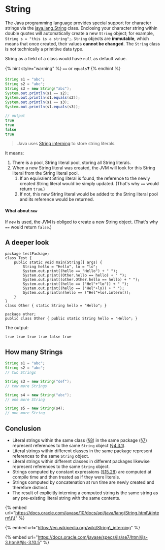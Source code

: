 # String

The Java programming language provides special support for character strings via the [java.lang.String](https://docs.oracle.com/javase/8/docs/api/java/lang/String.html) class. Enclosing your character string within double quotes will automatically create a new `String` object; for example, `String s = "this is a string";`. `String` objects are **immutable**, which means that once created, their values **cannot be changed**. The `String` class is not technically a primitive data type.

String as a field of a class would have `null` as default value.

{% hint style="warning" %}
`==` or `equals`❓ 
{% endhint %}

```java
String s1 = "abc";
String s2 = "abc";
String s3 = new String("abc");
System.out.println(s1 == s2);
System.out.println(s1.equals(s2));
System.out.println(s1 == s3);
System.out.println(s1.equals(s3));

// output
true
true
false
true
```

> Java uses [String interning](https://en.wikipedia.org/wiki/String_interning) to store string literals.

It means:

1. There is a pool, String literal pool, storing all String literals.
2. When a new String literal was created, the JVM will look for this String literal from the String literal pool.
   1. If an equivalent String literal is found, the reference to the newly created String literal would be simply updated. \(That's why `==` would return `true`.\)
   2. If not, this new String literal would be added to the String literal pool and its reference would be returned.

#### What about `new`

If `new` is used, the JVM is obliged to create a new String object. \(That's why `==` would return `false`.\)

## A deeper look

```text
package testPackage;
class Test {
    public static void main(String[] args) {
        String hello = "Hello", lo = "lo";
        System.out.print((hello == "Hello") + " ");
        System.out.print((Other.hello == hello) + " ");
        System.out.print((other.Other.hello == hello) + " ");
        System.out.print((hello == ("Hel"+"lo")) + " ");
        System.out.print((hello == ("Hel"+lo)) + " ");
        System.out.println(hello == ("Hel"+lo).intern());
    }
}
class Other { static String hello = "Hello"; }
```

```text
package other;
public class Other { public static String hello = "Hello"; }
```

The output:

```text
true true true true false true
```

## How many Strings

```java
String s1 = "abc";
String s2 = "abc";
// two Strings

String s3 = new String("def");
// tow more Strings

String s4 = new String("abc");
// one more String

String s5 = new String(s4);
// one more String
```

## Conclusion

* Literal strings within the same class \([§8](https://docs.oracle.com/javase/specs/jls/se7/html/jls-8.html)\) in the same package \([§7](https://docs.oracle.com/javase/specs/jls/se7/html/jls-7.html)\) represent references to the same `String` object \([§4.3.1](https://docs.oracle.com/javase/specs/jls/se7/html/jls-4.html#jls-4.3.1)\).
* Literal strings within different classes in the same package represent references to the same `String` object.
* Literal strings within different classes in different packages likewise represent references to the same `String` object.
* Strings computed by constant expressions \([§15.28](https://docs.oracle.com/javase/specs/jls/se7/html/jls-15.html#jls-15.28)\) are computed at compile time and then treated as if they were literals.
* Strings computed by concatenation at run time are newly created and therefore distinct.
* The result of explicitly interning a computed string is the same string as any pre-existing literal string with the same contents.

{% embed url="https://docs.oracle.com/javase/10/docs/api/java/lang/String.html\#intern\(\)" %}

{% embed url="https://en.wikipedia.org/wiki/String\_interning" %}

{% embed url="https://docs.oracle.com/javase/specs/jls/se7/html/jls-3.html\#jls-3.10.5" %}

